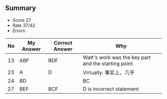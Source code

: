 ## Summary
- Score 27
- Rate 37/42
- Errors


| No | My Answer | Correct Answer | Why |
|----|-----------|----------------|-----|
| 13 | ABF        | BDF| Watt's work was the key part and the starting point |
|23| A| D| Virtually: 事实上，几乎|
|24| BD| |BC| B is correct, in D option, the "why" is not explained. | 
|27| BEF| BCF| D is incorrect statement|              

